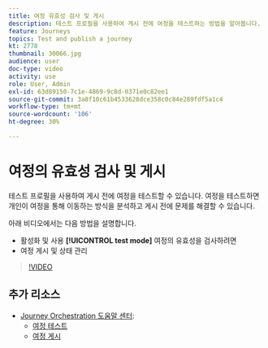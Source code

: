 ```yaml
---
title: 여정 유효성 검사 및 게시
description: 테스트 프로필을 사용하여 게시 전에 여정을 테스트하는 방법을 알아봅니다.
feature: Journeys
topics: Test and publish a journey
kt: 2778
thumbnail: 30066.jpg
audience: user
doc-type: video
activity: use
role: User, Admin
exl-id: 63d89150-7c1e-4869-9c8d-0371e0c82ee1
source-git-commit: 3a8f10c61b4533628dce358c0c84e289fdf5a1c4
workflow-type: tm+mt
source-wordcount: '106'
ht-degree: 30%

---
```


# 여정의 유효성 검사 및 게시

테스트 프로필을 사용하여 게시 전에 여정을 테스트할 수 있습니다. 여정을 테스트하면 개인이 여정을 통해 이동하는 방식을 분석하고 게시 전에 문제를 해결할 수 있습니다.

아래 비디오에서는 다음 방법을 설명합니다.

* 활성화 및 사용 **[!UICONTROL test mode]** 여정의 유효성을 검사하려면
* 여정 게시 및 상태 관리

>[!VIDEO](https://video.tv.adobe.com/v/30066?quality=12)

## 추가 리소스

* [Journey Orchestration 도움말 센터](https://experienceleague.adobe.com/docs/journeys/using/journey-orchestration-home.html?lang=en):
   * [여정 테스트](https://experienceleague.adobe.com/docs/journeys/using/building-journeys/testing-the-journey.html)
   * [여정 게시](https://experienceleague.adobe.com/docs/journeys/using/building-journeys/publishing-the-journey.html)
